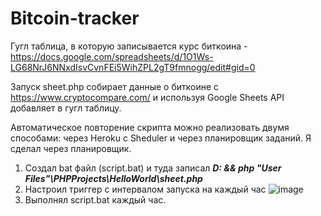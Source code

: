 # Bitcoin-tracker
Гугл таблица, в которую записывается курс биткоина - https://docs.google.com/spreadsheets/d/1O1Ws-LG68NrJ6NNxdIsvCvnFEi5WihZPL2gT9fmnogg/edit#gid=0

Запуск sheet.php собирает данные о биткоине с https://www.cryptocompare.com/ и используя Google Sheets API добавляет в гугл таблицу.

Автоматическое повторение скрипта можно реализовать двумя способами: через Heroku с Sheduler и через планировщик заданий. Я сделал через планировщик.

1) Создал bat файл (script.bat) и туда записал ***D: && php "User Files"\PHPProjects\HelloWorld\sheet.php***
2) Настроил триггер с интервалом запуска на каждый час
![image](https://user-images.githubusercontent.com/74830291/160255853-e09bda95-2b93-41fb-a1ea-95521905f124.png)
3) Выполнял script.bat каждый час.
